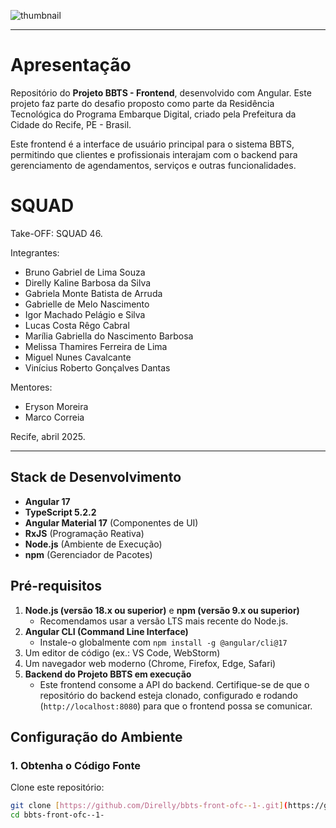 ![thumbnail](https://recifevirado.recife.pe.gov.br/wp-content/uploads/2021/10/logo-embarque-digital-1.png)

---
# Apresentação
Repositório do **Projeto BBTS - Frontend**, desenvolvido com Angular. Este projeto faz parte do desafio proposto como parte da Residência Tecnológica do Programa Embarque Digital, criado pela Prefeitura da Cidade do Recife, PE - Brasil.

Este frontend é a interface de usuário principal para o sistema BBTS, permitindo que clientes e profissionais interajam com o backend para gerenciamento de agendamentos, serviços e outras funcionalidades.

# SQUAD

Take-OFF: SQUAD 46.

Integrantes:
- Bruno Gabriel de Lima Souza
- Direlly Kaline Barbosa da Silva
- Gabriela Monte Batista de Arruda
- Gabrielle de Melo Nascimento
- Igor Machado Pelágio e Silva
- Lucas Costa Rêgo Cabral
- Marília Gabriella do Nascimento Barbosa
- Melissa Thamires Ferreira de Lima
- Miguel Nunes Cavalcante
- Vinícius Roberto Gonçalves Dantas

Mentores:
- Eryson Moreira
- Marco Correia

Recife, abril 2025.

---

## Stack de Desenvolvimento

- **Angular 17**
- **TypeScript 5.2.2**
- **Angular Material 17** (Componentes de UI)
- **RxJS** (Programação Reativa)
- **Node.js** (Ambiente de Execução)
- **npm** (Gerenciador de Pacotes)

## Pré-requisitos

1.  **Node.js (versão 18.x ou superior)** e **npm (versão 9.x ou superior)**
    * Recomendamos usar a versão LTS mais recente do Node.js.
2.  **Angular CLI (Command Line Interface)**
    * Instale-o globalmente com `npm install -g @angular/cli@17`
3.  Um editor de código (ex.: VS Code, WebStorm)
4.  Um navegador web moderno (Chrome, Firefox, Edge, Safari)
5.  **Backend do Projeto BBTS em execução**
    * Este frontend consome a API do backend. Certifique-se de que o repositório do backend esteja clonado, configurado e rodando (`http://localhost:8080`) para que o frontend possa se comunicar.

## Configuração do Ambiente

### 1. Obtenha o Código Fonte

Clone este repositório:

```bash
git clone [https://github.com/Direlly/bbts-front-ofc--1-.git](https://github.com/Direlly/bbts-front-ofc--1-.git)
cd bbts-front-ofc--1-
